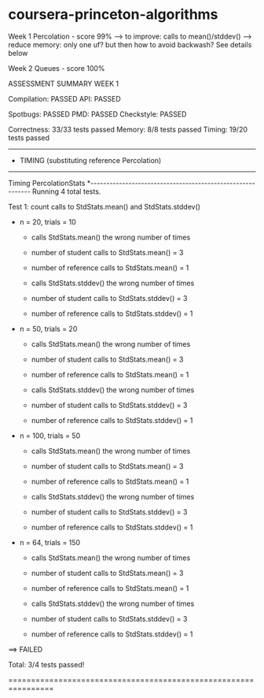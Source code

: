 # coursera-princeton-algorithms

Week 1 Percolation - score 99%
--> to improve: calls to mean()/stddev()
--> reduce memory: only one uf? but then how to avoid backwash?
See details below

Week 2 Queues - score 100%




ASSESSMENT SUMMARY WEEK 1

Compilation:  PASSED
API:          PASSED

Spotbugs:     PASSED
PMD:          PASSED
Checkstyle:   PASSED

Correctness:  33/33 tests passed
Memory:       8/8 tests passed
Timing:       19/20 tests passed


********************************************************************************
*  TIMING (substituting reference Percolation)
********************************************************************************

Timing PercolationStats
*-----------------------------------------------------------
Running 4 total tests.

Test 1: count calls to StdStats.mean() and StdStats.stddev()
  * n =  20, trials =  10
    - calls StdStats.mean() the wrong number of times
    - number of student   calls to StdStats.mean() = 3
    - number of reference calls to StdStats.mean() = 1

    - calls StdStats.stddev() the wrong number of times
    - number of student   calls to StdStats.stddev() = 3
    - number of reference calls to StdStats.stddev() = 1

  * n =  50, trials =  20
    - calls StdStats.mean() the wrong number of times
    - number of student   calls to StdStats.mean() = 3
    - number of reference calls to StdStats.mean() = 1

    - calls StdStats.stddev() the wrong number of times
    - number of student   calls to StdStats.stddev() = 3
    - number of reference calls to StdStats.stddev() = 1

  * n = 100, trials =  50
    - calls StdStats.mean() the wrong number of times
    - number of student   calls to StdStats.mean() = 3
    - number of reference calls to StdStats.mean() = 1

    - calls StdStats.stddev() the wrong number of times
    - number of student   calls to StdStats.stddev() = 3
    - number of reference calls to StdStats.stddev() = 1

  * n =  64, trials = 150
    - calls StdStats.mean() the wrong number of times
    - number of student   calls to StdStats.mean() = 3
    - number of reference calls to StdStats.mean() = 1

    - calls StdStats.stddev() the wrong number of times
    - number of student   calls to StdStats.stddev() = 3
    - number of reference calls to StdStats.stddev() = 1

==> FAILED


Total: 3/4 tests passed!


================================================================





